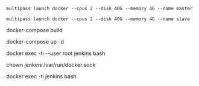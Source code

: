 ```plaintext
multipass launch docker --cpus 2 --disk 40G --memory 4G --name master

multipass launch docker --cpus 2 --disk 40G --memory 4G --name slave
```





docker-compose build

docker-compose up -d

docker exec -ti --user root  jenkins bash



chown jenkins /var/run/docker.sock 

docker exec -ti   jenkins bash